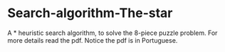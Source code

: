 # Search-algorithm-The-star
A * heuristic search algorithm, to solve the 8-piece puzzle problem.  For more details read the pdf. Notice the pdf is in Portuguese.
